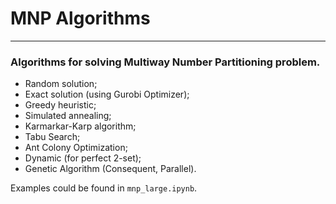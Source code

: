 # MNP Algorithms

---

### Algorithms for solving Multiway Number Partitioning problem.

- Random solution;
- Exact solution (using Gurobi Optimizer);
- Greedy heuristic;
- Simulated annealing;
- Karmarkar-Karp algorithm;
- Tabu Search;
- Ant Colony Optimization;
- Dynamic (for perfect 2-set);
- Genetic Algorithm (Consequent, Parallel).

Examples could be found in `mnp_large.ipynb`.
